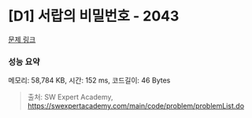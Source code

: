# [D1] 서랍의 비밀번호 - 2043 

[문제 링크](https://swexpertacademy.com/main/code/problem/problemDetail.do?contestProbId=AV5QJ_8KAx8DFAUq) 

### 성능 요약

메모리: 58,784 KB, 시간: 152 ms, 코드길이: 46 Bytes



> 출처: SW Expert Academy, https://swexpertacademy.com/main/code/problem/problemList.do